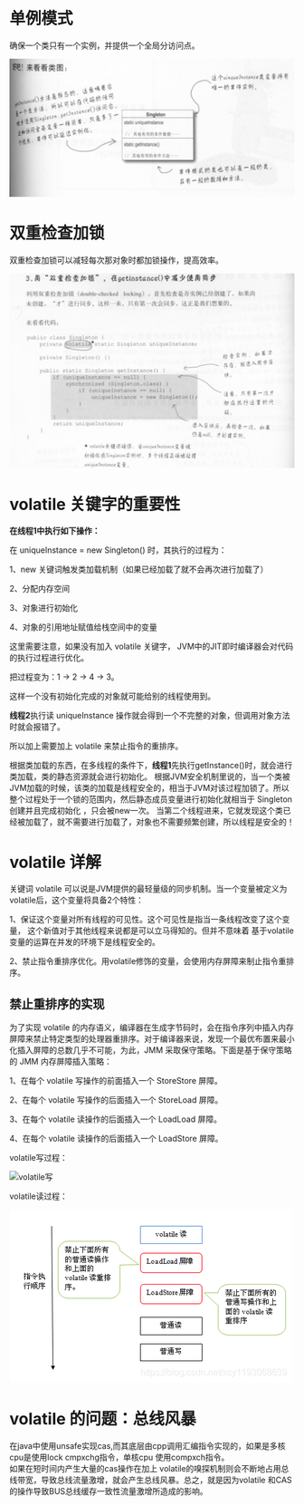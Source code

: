 #  单例模式

确保一个类只有一个实例，并提供一个全局分访问点。

![单例模式图](./images/单例类图.png)


# 双重检查加锁

双重检查加锁可以减轻每次那对象时都加锁操作，提高效率。

![双重检查加锁](./images/双重检查加锁.png)


# volatile 关键字的重要性

**在线程1中执行如下操作：**

在 uniqueInstance = new Singleton() 时，其执行的过程为：

1、new 关键词触发类加载机制（如果已经加载了就不会再次进行加载了）

2、分配内存空间

3、对象进行初始化

4、对象的引用地址赋值给栈空间中的变量

这里需要注意，如果没有加入 volatile 关键字， JVM中的JIT即时编译器会对代码的执行过程进行优化。

把过程变为：1 -> 2 -> 4 -> 3。

这样一个没有初始化完成的对象就可能给别的线程使用到。

**线程2**执行读 uniqueInstance 操作就会得到一个不完整的对象，但调用对象方法时就会报错了。

所以加上需要加上 volatile 来禁止指令的重排序。

根据类加载的东西，在多线程的条件下，**线程1**先执行getInstance()时，就会进行类加载，类的静态资源就会进行初始化。
根据JVM安全机制里说的，当一个类被JVM加载的时候，该类的加载是线程安全的，相当于JVM对该过程加锁了。所以整个过程处于一个锁的范围内，然后静态成员变量进行初始化就相当于 Singleton 创建并且完成初始化 ，只会被new一次。
当第二个线程进来，它就发现这个类已经被加载了，就不需要进行加载了，对象也不需要频繁创建，所以线程是安全的！


# volatile 详解

关键词 volatile 可以说是JVM提供的最轻量级的同步机制。当一个变量被定义为 volatile后，这个变量将具备2个特性：

1、保证这个变量对所有线程的可见性。这个可见性是指当一条线程改变了这个变量， 这个新值对于其他线程来说都是可以立马得知的。但并不意味着
基于volatile变量的运算在并发的环境下是线程安全的。

2、禁止指令重排序优化。用volatile修饰的变量，会使用内存屏障来制止指令重排序。

## 禁止重排序的实现

为了实现 volatile 的内存语义，编译器在生成字节码时，会在指令序列中插入内存屏障来禁止特定类型的处理器重排序。对于编译器来说，发现一个最优布置来最小化插入屏障的总数几乎不可能，为此，JMM 采取保守策略。下面是基于保守策略的 JMM 内存屏障插入策略：

1、在每个 volatile 写操作的前面插入一个 StoreStore 屏障。

2、在每个 volatile 写操作的后面插入一个 StoreLoad 屏障。

3、在每个 volatile 读操作的后面插入一个 LoadLoad 屏障。

4、在每个 volatile 读操作的后面插入一个 LoadStore 屏障。

volatile写过程：

![volatile写](images/volatile写.png)


volatile读过程：

![image](images/volatile.png)

# volatile 的问题：总线风暴

在java中使用unsafe实现cas,而其底层由cpp调用汇编指令实现的，如果是多核cpu是使用lock cmpxchg指令，单核cpu 使用compxch指令。  
如果在短时间内产生大量的cas操作在加上 volatile的嗅探机制则会不断地占用总线带宽，导致总线流量激增，就会产生总线风暴。总之，就是因为volatile 和CAS 的操作导致BUS总线缓存一致性流量激增所造成的影响。

